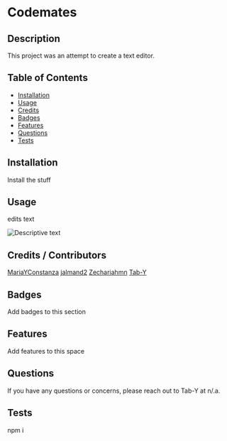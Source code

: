 # Codemates

## Description 

This project was an attempt to create a text editor.
 
## Table of Contents
 
- [Installation](#installation)
- [Usage](#usage)
- [Credits](#credits)
- [Badges](#badges)
- [Features](#features)
- [Questions](#questions)
- [Tests](#tests) 

##  Installation 

Install the stuff  

## Usage 

edits text 

![Descriptive text](assets/images/screenshot.png) 

## Credits / Contributors 

[MariaYConstanza](https://github.com/MariaYConstanza)
[jalmand2](https://github.com/jalmand2)
[Zechariahmn](https://github.com/Zechariahmn)
[Tab-Y](https://github.com/Tab-Y/)

## Badges 

Add badges to this section 

## Features 

Add features to this space 

## Questions 

If you have any questions or concerns, please reach out to Tab-Y at n/.a. 

## Tests 

npm i 

